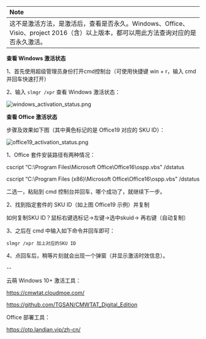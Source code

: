 |**Note**|
|:-------|
|这不是激活方法，是激活后，查看是否永久。Windows、Office、Visio、project 2016（含）以上版本，都可以用此方法查询对应的是否永久激活。|

**查看 Windows 激活状态**

1、首先使用超级管理员身份打开cmd控制台（可使用快捷键 win + r，输入 cmd 并回车快速打开）

2、输入 `slmgr /xpr` 查看 Windows 激活状态：

<img alt="windows_activation_status.png" src="http://windows-media.knowledge.ituknown.cn/activation_status/windows_activation_status.png">

**查看 Office 激活状态**

步骤及效果如下图（其中黄色标记的是 Office19 对应的 SKU ID）：

![office19_activation_status.png](http://windows-media.knowledge.ituknown.cn/activation_status/office19_activation_status.png)

1、Office 套件安装路径有两种情况：

cscript “C:\Program Files\Microsoft Office\Office16\ospp.vbs” /dstatus

cscript “C:\Program Files (x86)\Microsoft Office\Office16\ospp.vbs” /dstatus

二选一，粘贴到 cmd 控制台并回车，哪个成功了，就继续下一步。

2、找到指定套件的 SKU ID（如上图 Office19 示例）并复制

如何复制SKU ID？鼠标右键选标记->左键->选中skuid-> 再右键（自动复制）

3、之后在 cmd 中输入如下命令并回车即可：

`slmgr /xpr 加上对应的SKU ID`

4、点回车后，稍等片刻就会出现一个弹窗（并显示激活时效信息）。

--

云萌 Windows 10+ 激活工具：

https://cmwtat.cloudmoe.com/

https://github.com/TGSAN/CMWTAT_Digital_Edition

Office 部署工具：

https://otp.landian.vip/zh-cn/